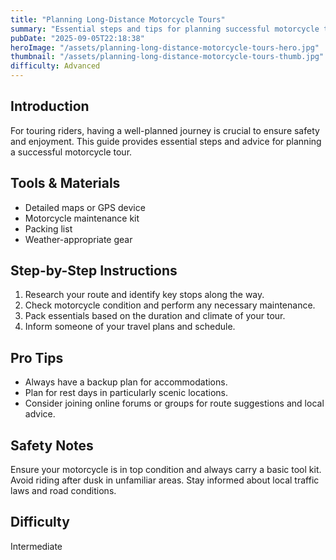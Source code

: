 ```yaml
---
title: "Planning Long-Distance Motorcycle Tours"
summary: "Essential steps and tips for planning successful motorcycle tours"
pubDate: "2025-09-05T22:18:38"
heroImage: "/assets/planning-long-distance-motorcycle-tours-hero.jpg"
thumbnail: "/assets/planning-long-distance-motorcycle-tours-thumb.jpg"
difficulty: Advanced
---
```


<h2>Introduction</h2>
<p>For touring riders, having a well-planned journey is crucial to ensure safety and enjoyment. This guide provides essential steps and advice for planning a successful motorcycle tour.</p>
<h2>Tools & Materials</h2>
<ul>
  <li>Detailed maps or GPS device</li>
  <li>Motorcycle maintenance kit</li>
  <li>Packing list</li>
  <li>Weather-appropriate gear</li>
</ul>
<h2>Step-by-Step Instructions</h2>
<ol>
  <li>Research your route and identify key stops along the way.</li>
  <li>Check motorcycle condition and perform any necessary maintenance.</li>
  <li>Pack essentials based on the duration and climate of your tour.</li>
  <li>Inform someone of your travel plans and schedule.</li>
</ol>
<h2>Pro Tips</h2>
<ul>
  <li>Always have a backup plan for accommodations.</li>
  <li>Plan for rest days in particularly scenic locations.</li>
  <li>Consider joining online forums or groups for route suggestions and local advice.</li>
</ul>
<h2>Safety Notes</h2>
<p>Ensure your motorcycle is in top condition and always carry a basic tool kit. Avoid riding after dusk in unfamiliar areas. Stay informed about local traffic laws and road conditions.</p>
<h2>Difficulty</h2>
<p>Intermediate</p>